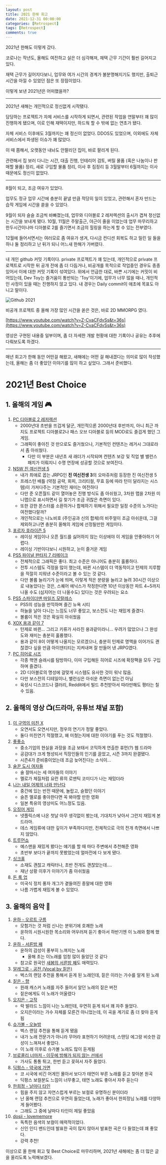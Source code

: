 ```yaml
---
layout: post
title: 2021 한해 회고
date: 2021-12-31 00:00:00
categories: [Retrospect]
tags: [Retrospect]
comments: true
---
```


2021년 한해도 이렇게 갔다.

코로나는 작년도, 올해도 여전하고 실은 더 심각해져, 재택 근무 기간이 훨씬 길어지고 있다.

재택 근무가 길어지다보니, 업무와 여가 시간의 경계가 불분명해지기도 했지만, 출퇴근 시간을 아낄 수 있었던 점은 또 장점이었다.

이렇게 보낸 2021년은 어떠했을까?

---

2021년 새해는 개인적으로 정신없게 시작됐다.

담당하는 프로젝트가 자체 서비스를 시작하게 되면서, 관련된 작업을 연말부터 꽤 많이 진행하게 됐으며, 이로 인해 재택이지만, 하드웍 할 수 밖에 없는 연초가 됐다.

자체 서비스 이후에도 3월까지는 꽤 정신이 없었다. DDOS도 있었으며, 이외에도 자체 서비스에서 파생된 이슈가 꽤 많았다.

이 때 쯤해서, 오랫동안 내놔도 안팔리던 집이, 바로 팔리게 된다.

관련해서 집 보러 다니는 시간, 대출 진행, 인테리어 검토, 버릴 물품 (혹은 나눔이나 판매할 물품) 정리, 새로 구입할 물품 정리, 이사 후 짐정리 등 3월말부터 6월까지는 이사 때문에도 정신이 없었다.

---

8월이 되고, 조금 여유가 있었다.

업무도 정규 업무 시간에 충분히 끝낼 만큼 적당히 일이 있었고, 관련해서 혼자 만드는 습작 게임에 시간을 쏟을 수 있었다.

9월이 되자 슬슬 조금씩 바빠졌는데, 업무와 디아블로 2 레저렉션의 출시가 겹쳐 정신없는 시간을 보내게 됐다. 10월, 11월은 주말출근, 야근이 줄을 이었는데 업무 마무리하고 한두시간이나마 디아블로 2를 즐기면서 조금의 힐링을 하는게 할 수 있는 전부였다.

12월에 들어서면서는 여러모로 좀 여유가 생겨, 다시금 컨디션 회복도 하고 밀린 일 들을 하나 둘 정리하고 난 뒤가 되니 어느새 한해가 가버렸다.

---

내 개인 github 커밋 기록이다. private 프로젝트가 꽤 있는데, 개인적으로 private 프로젝트로 시작한 뒤 공개 전에 좀 더 다듬거나, 비공개를 목적으로 작업중인 경우도 종종 있어서 이에 대한 커밋 기록이 섞여있다.
위에서 언급한 대로, 바쁜 시기에는 커밋이 비어있는데, Dev Toy는 즐거움이 통반되는 'Toy'이기에, 업무가 너무 많을 때나, 개인적인 사정이 있을 때는 진행하지 않고 있다. 내 경우는 Daily commit이 애초에 목표도 아니고 말이다.

![Github 2021](/images/2021/github.png)

비공개 프로젝트 중 올해 가장 많인 시간을 쏟은 것은, 바로 2D MMORPG 였다.

[https://www.youtube.com/watch?v=Z-CvaCFdvSs&t=36s](https://www.youtube.com/watch?v=Z-CvaCFdvSs&t=36s)

영상은 구현된 내용중 일부이며, 좀 더 자세한 개발 현황에 대한 기록이나 공유는 추후에 다뤄보도록 하겠다.

---

매년 회고가 한해 동안 어떤걸 해왔고, 새해에는 어떤 걸 해내겠다는 의미로 많이 작성했는데, 올해는 좀 더 좋았던 이야기를 많이 하고 싶었다. 그래서 준비했다.

# 2021년 Best Choice

## 1. 올해의 게임 🎮

1. [PC 디아블로 2 레저렉션](https://diablo2.blizzard.com/ko-kr/)
    - 2000년대 초반을 뜨겁게 달군, 개인적으론 2000년대 후반까지, 아니 최근 까지도 프로젝트 디아블로2나 패스 오브 디아블로 등의 MOD로도 즐겁게 했던 그 게임.
    - 그래픽이 좋아진 것 만으로도 즐거웠으나, 기본적인 컨텐츠는 레거시 그대로라서 좀 아쉬웠다.
        - 다만 이 부분은 내년초 새 래더가 시작되며 컨텐츠 보강 및 직업 별 밸런스 패치가 이뤄지니 수명 연장에 성공할 것으로 보여진다.
2. [NSW 진 여신전생 5](https://store.nintendo.co.kr/70010000035068)
    - 내가 최애로 꼽는 JRPG인 **진 여신전생 3**의 오마쥬처럼 등장한 진 여신전생 5
    - 프레스턴 배틀 (약점 공략, 회피, 크리티컬, 무효 등에 따라 턴이 달라지는 시스템)이 가져다주는 기본적인 재미는 여전하다
    - 다만 준 오픈월드 같이 열어놓은 진행 방식도 좀 아쉬웠고, 3차원 맵을 2차원 미니맵으로 표시하면서 길 찾기가 조금 귀찮은 측면이 있다.
    - 또한 강한 몬스터를 소환하거나 합체하기 위해서 필요한 일정 수준의 노가다는 여전했다랄까?
    - 개인적으로는 나노비호 (주인공과 신의 합체)의 비주얼이 조금 아쉬운데, 그걸 제외하고나면 충분히 올해의 게임에 선정될만한 게임이다.
3. [포르자 호라이즌 5](https://store.steampowered.com/app/1551360/Forza_Horizon_5/?l=koreana)
    - 레이싱 게임이나 오픈 월드를 싫어하지 않는 이상에야 이 게임을 안좋아하기 어렵다.
    - 레이싱 기반이다보니 시원하고, 눈이 즐거운 게임
4. [PS5 파이널 판타지 7 리메이크](https://www.playstation.com/ko-kr/games/final-fantasy-vii-remake-intergrade/)
    - 전체적으로 그래픽은 좋다. 최고 수준은 아니어도 충분히 훌륭하다.
    - 전투 시스템도 걱정을 많이 했는데, 바뀐 시스템이 더 역동적이고 턴제의 지루함을 적절히 지워낸 수준이라고 볼 수 있는 것 같다.
    - 다만 볼륨 늘리기가 눈에 띄며, 이렇게 적은 분량을 늘리고 늘려 30시간 이상으로 내놓았다는 것은, 스퀘어 에닉스가 작정한다면 10년 이상동안 파트 4~5까지 나올 수도 (심지어는 더 나올수도) 있다는 것은 우려되는 요소
5. [PS5 스파이더맨 마일즈 모랄레스](https://www.playstation.com/ko-kr/games/marvels-spider-man-miles-morales/)
    - PS5의 성능을 만끽하며 즐긴 뉴욕 시티
    - 하늘을 날아 다니는 느낌도 너무 좋았고, 보스전도 나는 재밌게 즐겼다.
    - 볼륨이 적은 것은 확실히 아쉬웠음
6. [XOX 용과 같이 7](https://store.steampowered.com/app/1235140/_7___International/?l=koreana)
    - 턴제로 바뀐... 그리고 키류가 사라진 용과같이라니... 우려가 많았으나 그 완성도와 재미는 충분히 훌륭했다.
    - 용과 같이 8이 어떻게 나올지는 모르겠으나, 충분히 턴제로 명맥을 이어가도 괜찮겠다 싶을 만큼 아이덴티티는 지켜내며 잘 만들어 낸 JRPG였다.
7. [PC 히어로 시즈](https://store.steampowered.com/app/269210/Hero_Siege/)
    - 각종 핵앤 슬래시를 탐방하다, 이미 구입해둔 히어로 시즈에 확장팩을 모두 구입하며 즐겼다.
    - 2D 디아블로의 명성에 걸맞게 시스템도 유사한 것이 워낙 많음.
    - 다만 보스전의 디테일이나, 밸런싱은 아쉬운 측면이 없는건 아님
    - 육성시 디스코드나 갤러리, Reddit에서 빌드 추천받아서 따라만해도 평타는 칠 수 있음.

## 2. 올해의 영상 📺(드라마, 유튜브 채널 포함)

1. [이 구역의 미친 X](https://www.google.com/search?q=%EC%9D%B4%EA%B5%AC%EC%97%AD%EC%9D%98+%EB%AF%B8%EC%B9%9Cx&oq=%EC%9D%B4%EA%B5%AC%EC%97%AD%EC%9D%98+%EB%AF%B8%EC%B9%9Cx)
    - 오연서도 오연서지만, 정우의 연기가 정말 좋았다.
    - 둘다 미친연기 적절했고, 왜 미쳤는지에 대한 이야기를 푸는 것도 적절했다.
2. [좋좋소](https://www.youtube.com/playlist?list=PL_OIehNcWkf2Ke1g77DwROk-0I9vDmt7J)
   - 중소기업의 현실을 과장을 조금 보태서 코믹하게 연출한 휴먼(?) 웹 드라마
   - 공감대가 크게 형성되서 직장인들의 인기를 끌었고, 시즌 3까지 완결됐다.
   - 시즌4가 준비중이었는데 조금 늦어진다는 소식이... 
3. [술꾼 도시 여자들](https://www.google.com/search?q=%EC%88%A0%EA%BE%BC+%EB%8F%84%EC%8B%9C+%EC%97%AC%EC%9E%90)
    - 술 잘마시는 세 여자들의 이야기
    - 멜로가 체질처럼 요런 류의 로맨틱 코미디가 나는 재밌더라
4. [나는 내일 어제의 너와 만난다](https://www.google.com/search?q=%EB%82%98%EB%8A%94+%EB%82%B4%EC%9D%BC+%EC%96%B4%EC%A0%9C%EC%9D%98+%EB%84%88%EC%99%80+%EB%A7%8C%EB%82%9C%EB%8B%A4)
    - 중간에 있는 반전 때문에, 놀랍고, 슬펐던 이야기
    - 슬픈 멜로를 좋아한다면 꼭 봐야할 만한 영화
    - 일본 특유의 영상미도 어느정도 있음.
5. [오징어 게임](https://www.google.com/search?q=%EC%98%A4%EC%A7%95%EC%96%B4+%EA%B2%8C%EC%9E%84)
    - 넷플릭스에 나온 첫날 아무 생각없이 봤는데, 기대치가 낮아서 그런지 재밌게 본 드라마.
    - 데스 게임류에 대한 깊이가 부족하다지만, 전체적으로 극의 전개 측면에서 나쁘지 않았다.
6. [트루먼쇼](https://www.google.com/search?q=%ED%8A%B8%EB%A3%A8%EB%A8%BC%EC%87%BC)
    - 예스맨을 재밌게 봤다는 얘기를 할 때 마다 주변에서 추천해준 영화
    - 초반부 보다가 끝까지 못봤었는데 얼마전에 다 보게 됐다.
7. [싱크홀](https://www.google.com/search?q=%EC%8B%B1%ED%81%AC%ED%99%80+%EC%98%81%ED%99%94)
    - 소재도 괜찮고 캐릭터나, 초반 전개도 괜찮았는데....
    - 재난 상황 이후가 이야기가 좀 아쉬웠음
8. [돈 룩 업](https://www.google.com/search?q=%EB%8F%88+%EB%A3%A9+%EC%97%85)
    - 미국식 정치 풍자 개그가 곁들여진 종말에 대한 영화
    - 나름 가볍게 재밌게 볼 수 있었다.

## 3. 올해의 음악 🎵

1. [윤하 - 오르트 구름](https://www.youtube.com/watch?v=oIRT3VfWVZ0)
    - 모험가는 것 처럼 신나는 분위기에 호쾌한 노래
    - 윤하의 시원시원한 목소리와 어우러져 듣기 좋아서 하반기엔 이 노래와 함께 했다.
2. [윤하 - 서른밤 째](https://www.youtube.com/watch?v=ThAD9w_Z_dg)
    - 윤하의 감성이 풍부히 느껴지는 노래
        - 올해 초는 이노래를 엄청 많이 들었던 것 같다
    - 참고로 원곡인 [새봄의 서른밤 째](https://www.youtube.com/watch?v=xq4ri24vH-c)도 매력있다.
3. [알레그로 - 공전 (Vocal by 짙은)](https://www.youtube.com/watch?v=vAaR8TpyLPU)
    - 벅스의 랜덤 추천을 통해서 듣게 된 노래인데, 짙은 이라는 가수를 알게 된 노래
4. [짙은 - 향](https://www.youtube.com/watch?v=fkHtLqYIQpA)
    - 원래 캐스커 노래를 자주 들어서 알던 노래의 짙은 버전
    - 짙은에게도 이 노래가 어울렸다
5. [오지은 - 고작](https://www.youtube.com/watch?v=CvD1G72LV2g)
    - 락 발라드 느낌이 나는 노래인데, 우연히 듣게 되서 꽤 자주 들었다.
    - 오지은이라는 가수 자체를 모른건 아니었는데, 이 곡을 계기로 좀 더 찾아 듣게 됨
6. [슈가볼 - 오늘밤](https://www.youtube.com/watch?v=ZKTt7D7lneE)
    - 벅스 랜덤 추천을 통해 듣게 됐음
    - 내가 노래 전문가가 아니라 무어라 표현하기 어려운데, 스탠딩 에그랑 비슷한 감성이 느껴져서 좋았다.
    - 이 노래 이후로 슈가볼 노래도 많이 듣게됨
7. [브로콜리 너마저 - 이웃에 방해가 되지 않는 선에서](https://www.youtube.com/watch?v=9bXaWHBec_I)
    - 가사도 통통 튀고, 한번 듣고 꽂혀서 자주 들었다.
8. [딕펑스 - 약국에 가면](https://www.youtube.com/watch?v=IpsExDlEuPs)
    - 코 시국에 비긴 어게인 몰아서 보다가 태연이 부른 노래를 듣고 찾아본 원곡
    - 딕펑스 보컬분도 느낌이 너무좋고, 태연 노래도 좋아서 자주 듣는다
9. [한희정 - 날마다 타인](https://www.youtube.com/watch?v=8GnLZVaA9B4)
    - 힘을 주지 않고 자연스럽게 부르는 보컬로 유명하신 분이더라
    - 난 올해 랜덤 추천으로 우연히 들었는데, 노래가 좋아서 한희정님 노래를 다양하게 들어봤다.
    - 그래도 그 중에 날마다 타인이 제일 좋았음
10. [dosii - lovememore](https://www.youtube.com/watch?v=J9Bc71SixcQ)
    - 독특한 음색의 보컬이 매력적이었다.
    - 신인 인디 밴드인데 발표한 곡이 많지 않아서 발표한 곡은 다 들었는데 꽤 좋았다.
    - 강력 추천!
    

이상으로 올 한해 회고 및 Best Choice로 마무리하며, 2021년 새해에는 좀 더 많은 글을 올리도록 노력해보겠다.